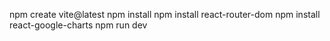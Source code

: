 npm create vite@latest
npm install
npm install react-router-dom
npm install react-google-charts
npm run dev
